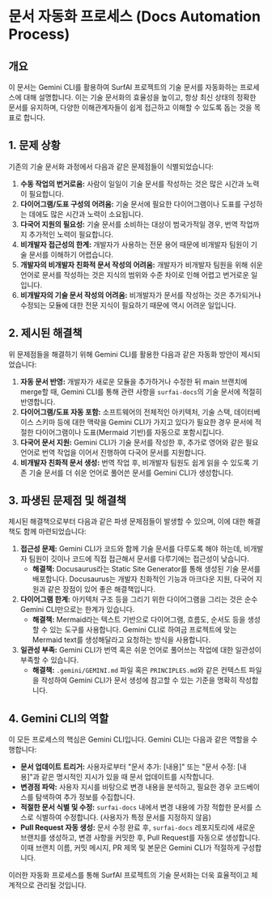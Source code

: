 # 문서 자동화 프로세스 (Docs Automation Process)

## 개요

이 문서는 Gemini CLI를 활용하여 SurfAI 프로젝트의 기술 문서를 자동화하는 프로세스에 대해 설명합니다. 이는 기술 문서화의 효율성을 높이고, 항상 최신 상태의 정확한 문서를 유지하며, 다양한 이해관계자들이 쉽게 접근하고 이해할 수 있도록 돕는 것을 목표로 합니다.

## 1. 문제 상황

기존의 기술 문서화 과정에서 다음과 같은 문제점들이 식별되었습니다:

1.  **수동 작업의 번거로움:** 사람이 일일이 기술 문서를 작성하는 것은 많은 시간과 노력이 필요합니다.
2.  **다이어그램/도표 구성의 어려움:** 기술 문서에 필요한 다이어그램이나 도표를 구성하는 데에도 많은 시간과 노력이 소요됩니다.
3.  **다국어 지원의 필요성:** 기술 문서를 소비하는 대상이 범국가적일 경우, 번역 작업까지 추가적인 노력이 필요합니다.
4.  **비개발자 접근성의 한계:** 개발자가 사용하는 전문 용어 때문에 비개발자 팀원이 기술 문서를 이해하기 어렵습니다.
5.  **개발자의 비개발자 친화적 문서 작성의 어려움:** 개발자가 비개발자 팀원을 위해 쉬운 언어로 문서를 작성하는 것은 지식의 범위와 수준 차이로 인해 어렵고 번거로운 일입니다.
6.  **비개발자의 기술 문서 작성의 어려움:** 비개발자가 문서를 작성하는 것은 추가되거나 수정되는 모듈에 대한 전문 지식이 필요하기 때문에 역시 어려운 일입니다.

## 2. 제시된 해결책

위 문제점들을 해결하기 위해 Gemini CLI를 활용한 다음과 같은 자동화 방안이 제시되었습니다:

1.  **자동 문서 반영:** 개발자가 새로운 모듈을 추가하거나 수정한 뒤 main 브랜치에 merge할 때, Gemini CLI를 통해 관련 사항을 `surfai-docs`의 기술 문서에 적절히 반영합니다.
2.  **다이어그램/도표 자동 포함:** 소프트웨어의 전체적인 아키텍처, 기술 스택, 데이터베이스 스키마 등에 대한 맥락을 Gemini CLI가 가지고 있다가 필요한 경우 문서에 적절한 다이어그램이나 도표(Mermaid 기반)를 자동으로 포함시킵니다.
3.  **다국어 문서 지원:** Gemini CLI가 기술 문서를 작성한 후, 추가로 영어와 같은 필요 언어로 번역 작업을 이어서 진행하여 다국어 문서를 지원합니다.
4.  **비개발자 친화적 문서 생성:** 번역 작업 후, 비개발자 팀원도 쉽게 읽을 수 있도록 기존 기술 문서를 더 쉬운 언어로 풀어쓴 문서를 Gemini CLI가 생성합니다.

## 3. 파생된 문제점 및 해결책

제시된 해결책으로부터 다음과 같은 파생 문제점들이 발생할 수 있으며, 이에 대한 해결책도 함께 마련되었습니다:

1.  **접근성 문제:** Gemini CLI가 코드와 함께 기술 문서를 다루도록 해야 하는데, 비개발자 팀원이 깃이나 코드에 직접 접근해서 문서를 다루기에는 접근성이 낮습니다.
    *   **해결책:** Docusaurus라는 Static Site Generator를 통해 생성된 기술 문서를 배포합니다. Docusaurus는 개발자 친화적인 기능과 마크다운 지원, 다국어 지원과 같은 장점이 있어 좋은 해결책입니다.
2.  **다이어그램 한계:** 아키텍처 구조 등을 그리기 위한 다이어그램을 그리는 것은 순수 Gemini CLI만으로는 한계가 있습니다.
    *   **해결책:** Mermaid라는 텍스트 기반으로 다이어그램, 흐름도, 순서도 등을 생성할 수 있는 도구를 사용합니다. Gemini CLI로 하여금 프로젝트에 맞는 Mermaid text를 생성해달라고 요청하는 방식을 사용합니다.
3.  **일관성 부족:** Gemini CLI가 번역 혹은 쉬운 언어로 풀어쓰는 작업에 대한 일관성이 부족할 수 있습니다.
    *   **해결책:** `.gemini/GEMINI.md` 파일 혹은 `PRINCIPLES.md`와 같은 컨텍스트 파일을 작성하여 Gemini CLI가 문서 생성에 참고할 수 있는 기준을 명확히 작성합니다.

## 4. Gemini CLI의 역할

이 모든 프로세스의 핵심은 Gemini CLI입니다. Gemini CLI는 다음과 같은 역할을 수행합니다:

*   **문서 업데이트 트리거:** 사용자로부터 "문서 추가: [내용]" 또는 "문서 수정: [내용]"과 같은 명시적인 지시가 있을 때 문서 업데이트를 시작합니다.
*   **변경점 파악:** 사용자 지시를 바탕으로 변경 내용을 분석하고, 필요한 경우 코드베이스를 탐색하여 추가 정보를 수집합니다.
*   **적절한 문서 식별 및 수정:** `surfai-docs` 내에서 변경 내용에 가장 적합한 문서를 스스로 식별하여 수정합니다. (사용자가 특정 문서를 지정하지 않음)
*   **Pull Request 자동 생성:** 문서 수정 완료 후, `surfai-docs` 레포지토리에 새로운 브랜치를 생성하고, 변경 사항을 커밋한 후, Pull Request를 자동으로 생성합니다. 이때 브랜치 이름, 커밋 메시지, PR 제목 및 본문은 Gemini CLI가 적절하게 구성합니다.

이러한 자동화 프로세스를 통해 SurfAI 프로젝트의 기술 문서화는 더욱 효율적이고 체계적으로 관리될 것입니다.
